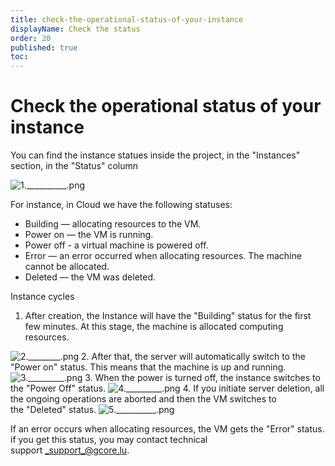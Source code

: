 ```yaml
---
title: check-the-operational-status-of-your-instance
displayName: Check the status
order: 20
published: true
toc:
---
```

# Check the operational status of your instance
You can find the instance statues inside the project, in the "Instances" section, in the "Status" column 

<img src="https://assets.gcore.pro/docs/cloud/virtual-instances/check-the-operational-status-of-your-instance/1.__________.png" alt="1.__________.png">

For instance, in Cloud we have the following statuses: 

*   Building — allocating resources to the VM. 
*   Power on — the VM is running.  
*   Power off - a virtual machine is powered off.  
*   Error — an error occurred when allocating resources. The machine cannot be allocated. 
*   Deleted — the VM was deleted.  

Instance cycles 

1.  After creation, the Instance will have the "Building" status for the first few minutes. At this stage, the machine is allocated computing resources. 
<img src="https://assets.gcore.pro/docs/cloud/virtual-instances/check-the-operational-status-of-your-instance/2.________.png" alt="2.________.png">
2.  After that, the server will automatically switch to the "Power on" status. This means that the machine is up and running. 
<img src="https://assets.gcore.pro/docs/cloud/virtual-instances/check-the-operational-status-of-your-instance/3._________.png" alt="3._________.png">
3.  When the power is turned off, the instance switches to the "Power Off" status. 
<img src="https://assets.gcore.pro/docs/cloud/virtual-instances/check-the-operational-status-of-your-instance/4._________.png" alt="4._________.png">
4.  If you initiate server deletion, all the ongoing operations are aborted and then the VM switches to the "Deleted" status. 
<img src="https://assets.gcore.pro/docs/cloud/virtual-instances/check-the-operational-status-of-your-instance/5.__________.png" alt="5.__________.png">

If an error occurs when allocating resources, the VM gets the "Error" status. if you get this status, you may contact technical support _support_@gcore.lu.